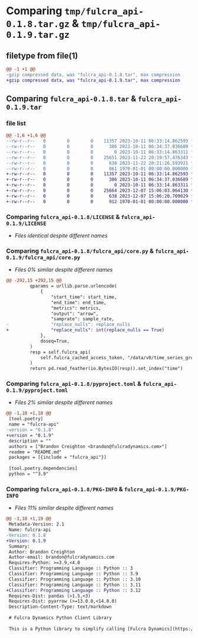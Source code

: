 # Comparing `tmp/fulcra_api-0.1.8.tar.gz` & `tmp/fulcra_api-0.1.9.tar.gz`

## filetype from file(1)

```diff
@@ -1 +1 @@
-gzip compressed data, was "fulcra_api-0.1.8.tar", max compression
+gzip compressed data, was "fulcra_api-0.1.9.tar", max compression
```

## Comparing `fulcra_api-0.1.8.tar` & `fulcra_api-0.1.9.tar`

### file list

```diff
@@ -1,6 +1,6 @@
--rw-r--r--   0        0        0    11357 2023-10-11 06:33:14.862593 fulcra_api-0.1.8/LICENSE
--rw-r--r--   0        0        0      386 2023-10-11 06:34:37.036689 fulcra_api-0.1.8/README.md
--rw-r--r--   0        0        0        0 2023-10-11 06:33:14.863311 fulcra_api-0.1.8/fulcra_api/__init__.py
--rw-r--r--   0        0        0    25651 2023-11-22 20:19:57.476343 fulcra_api-0.1.8/fulcra_api/core.py
--rw-r--r--   0        0        0      638 2023-11-22 20:21:26.593921 fulcra_api-0.1.8/pyproject.toml
--rw-r--r--   0        0        0      861 1970-01-01 00:00:00.000000 fulcra_api-0.1.8/PKG-INFO
+-rw-r--r--   0        0        0    11357 2023-10-11 06:33:14.862593 fulcra_api-0.1.9/LICENSE
+-rw-r--r--   0        0        0      386 2023-10-11 06:34:37.036689 fulcra_api-0.1.9/README.md
+-rw-r--r--   0        0        0        0 2023-10-11 06:33:14.863311 fulcra_api-0.1.9/fulcra_api/__init__.py
+-rw-r--r--   0        0        0    25664 2023-12-07 15:06:03.064130 fulcra_api-0.1.9/fulcra_api/core.py
+-rw-r--r--   0        0        0      638 2023-12-07 15:06:20.709029 fulcra_api-0.1.9/pyproject.toml
+-rw-r--r--   0        0        0      912 1970-01-01 00:00:00.000000 fulcra_api-0.1.9/PKG-INFO
```

### Comparing `fulcra_api-0.1.8/LICENSE` & `fulcra_api-0.1.9/LICENSE`

 * *Files identical despite different names*

### Comparing `fulcra_api-0.1.8/fulcra_api/core.py` & `fulcra_api-0.1.9/fulcra_api/core.py`

 * *Files 0% similar despite different names*

```diff
@@ -292,15 +292,15 @@
         qparams = urllib.parse.urlencode(
             {
                 "start_time": start_time,
                 "end_time": end_time,
                 "metrics": metrics,
                 "output": "arrow",
                 "samprate": sample_rate,
-                "replace_nulls": replace_nulls
+                "replace_nulls": int(replace_nulls == True)
             },
             doseq=True,
         )
         resp = self.fulcra_api(
             self.fulcra_cached_access_token, "/data/v0/time_series_grouped?" + qparams
         )
         return pd.read_feather(io.BytesIO(resp)).set_index("time")
```

### Comparing `fulcra_api-0.1.8/pyproject.toml` & `fulcra_api-0.1.9/pyproject.toml`

 * *Files 2% similar despite different names*

```diff
@@ -1,10 +1,10 @@
 [tool.poetry]
 name = "fulcra-api"
-version = "0.1.8"
+version = "0.1.9"
 description = ""
 authors = ["Brandon Creighton <brandon@fulcradynamics.com>"]
 readme = "README.md"
 packages = [{include = "fulcra_api"}]
 
 [tool.poetry.dependencies]
 python = "^3.9"
```

### Comparing `fulcra_api-0.1.8/PKG-INFO` & `fulcra_api-0.1.9/PKG-INFO`

 * *Files 11% similar despite different names*

```diff
@@ -1,18 +1,19 @@
 Metadata-Version: 2.1
 Name: fulcra-api
-Version: 0.1.8
+Version: 0.1.9
 Summary: 
 Author: Brandon Creighton
 Author-email: brandon@fulcradynamics.com
 Requires-Python: >=3.9,<4.0
 Classifier: Programming Language :: Python :: 3
 Classifier: Programming Language :: Python :: 3.9
 Classifier: Programming Language :: Python :: 3.10
 Classifier: Programming Language :: Python :: 3.11
+Classifier: Programming Language :: Python :: 3.12
 Requires-Dist: pandas (>1.5,<3)
 Requires-Dist: pyarrow (>=13.0.0,<14.0.0)
 Description-Content-Type: text/markdown
 
 # Fulcra Dynamics Python Client Library
 
 This is a Python library to simplify calling [Fulcra Dynamics](https://fulcradynamics.com/) APIs.
```

